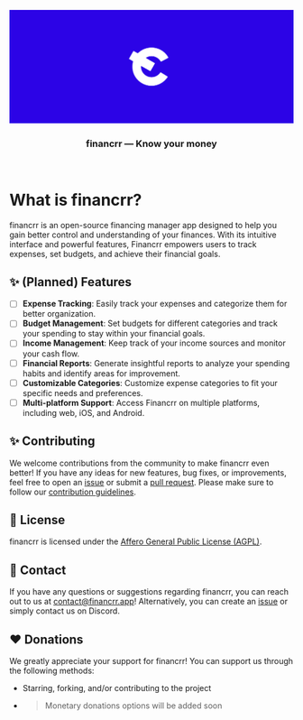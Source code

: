 <p align="center">
<img src="/resources/Logo/banner_light_bg.png" width="2500">
</p>
<h3 align="center">financrr — Know your money</h3>
<br/>

# What is financrr?

financrr is an open-source financing manager app designed to help you gain better control and understanding of your finances. 
With its intuitive interface and powerful features, Financrr empowers users to track expenses, set budgets, and achieve their financial goals.

## ✨ (Planned) Features

- [ ] **Expense Tracking**: Easily track your expenses and categorize them for better organization.
- [ ] **Budget Management**: Set budgets for different categories and track your spending to stay within your financial goals.
- [ ] **Income Management**: Keep track of your income sources and monitor your cash flow.
- [ ] **Financial Reports**: Generate insightful reports to analyze your spending habits and identify areas for improvement.
- [ ] **Customizable Categories**: Customize expense categories to fit your specific needs and preferences.
- [ ] **Multi-platform Support**: Access Financrr on multiple platforms, including web, iOS, and Android.

## ✨ Contributing

We welcome contributions from the community to make financrr even better! 
If you have any ideas for new features, bug fixes, or improvements, feel free to open an [issue](https://github.com/financrr/financrr-app/issues) or submit a [pull request](https://github.com/financrr/financrr-app/pulls). 
Please make sure to follow our [contribution guidelines](CONTRIBUTING.md).

## 📄 License

financrr is licensed under the [Affero General Public License (AGPL)](LICENSE).

## 📧 Contact

If you have any questions or suggestions regarding financrr, you can reach out to us at [contact@financrr.app](mailto:contact@financrr.app)!
Alternatively, you can create an [issue](https://github.com/financrr/financrr-app/issues) or simply contact us on Discord.

## ❤️ Donations

We greatly appreciate your support for financrr! You can support us through the following methods:

- Starring, forking, and/or contributing to the project
- > Monetary donations options will be added soon

